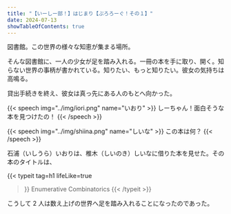 ```yaml
---
title: "【いーしー部！】はじまり【ぷろろーぐ！その１】"
date: 2024-07-13
showTableOfContents: true
---
```


図書館。この世界の様々な知恵が集まる場所。

そんな図書館に、一人の少女が足を踏み入れる。一冊の本を手に取り、開く。知らない世界の事柄が書かれている。知りたい、もっと知りたい。彼女の気持ちは高鳴る。

貸出手続きを終え、彼女は真っ先にある人のもとへ向かった。

{{< speech img="../img/iori.png" name="いおり" >}}
しーちゃん！面白そうな本を見つけたの！
{{< /speech >}}

{{< speech img="../img/shiina.png" name="しいな" >}}
この本は何？
{{< /speech >}}

石浦（いしうら）いおりは、椎木（しいのき）しいなに借りた本を見せた。その本のタイトルは、

{{< typeit 
  tag=h1
  lifeLike=true
>}}
Enumerative Combinatorics
{{< /typeit >}}

こうして 2 人は数え上げの世界へ足を踏み入れることになったのであった。
